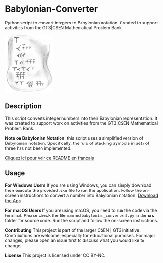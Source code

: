 # Babylonian-Converter
Python script to convert integers to Babylonian notation. Created to support activities from the GT3|CSEN Mathematical Problem Bank.

![tablette](./docs/tab.png)

## Description
This script converts integer numbers into their Babylonian representation. It was created to support work on activities from the GT3|CSEN Mathematical Problem Bank.

**Note on Babylonian Notation**: this script uses a simplified version of Babylonian notation. Specifically, the rule of stacking symbols in sets of three has not been implemented. 

[Cliquez ici pour voir ce README en français](README_FR.md)

## Usage

**For Windows Users**
If you are using Windows, you can simply download then execute the provided .exe file to run the application. Follow the on-screen instructions to convert a number into Babylonian notation.
[Download the App](https://github.com/romainbourdoncle/babylonian_converter/releases/download/Babylonian_converter1.0.0/babylonian_converter5.exe)

**For macOS Users**
If you are using macOS, you need to run the code via the terminal. Please check the file named ```babylonian_converter5.py``` in the **src** folder for source code. Run the script and follow the on-screen instructions.

**Contributing**
This project is part of the larger CSEN | GT3 initiative. Contributions are welcome, especially for educational purposes. For major changes, please open an issue first to discuss what you would like to change.

**License**
This project is licensed under CC BY-NC.
